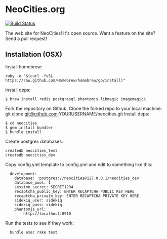 # NeoCities.org

[![Build Status](https://travis-ci.org/neocities/neocities.png?branch=master)](https://travis-ci.org/neocities/neocities)

The web site for NeoCities! It's open source. Want a feature on the site? Send a pull request!

## Installation (OSX)

Install homebrew:
```
ruby -e "$(curl -fsSL https://raw.github.com/Homebrew/homebrew/go/install)"
```

Install deps:
```
$ brew install redis postgresql phantomjs libmagic imagemagick
```

Fork the repository on Github.
Clone the forked repo to your local machine: git clone git@github.com:YOURUSERNAME/neocities.git
Install deps:

```
$ cd neocities
$ gem install bundler
$ bundle install
```

Create postgres databases:

```
createdb neocities_test
createdb neocities_dev
```

Copy config.yml.template to config.yml and edit to something like this:
```
  development:
    database: 'postgres://neocities@127.0.0.1/neocities_dev'
    database_pool: 1
    session_secret: SECRET1234
    recaptcha_public_key: ENTER RECAPTCHA PUBLIC KEY HERE
    recaptcha_private_key: ENTER RECAPTCHA PRIVATE KEY HERE
    sidekiq_user: sidekiq
    sidekiq_pass: sidekiq
    phantomjs_url:
      - http://localhost:8910
```

Run the tests to see if they work:

```
  bundle exec rake test
```